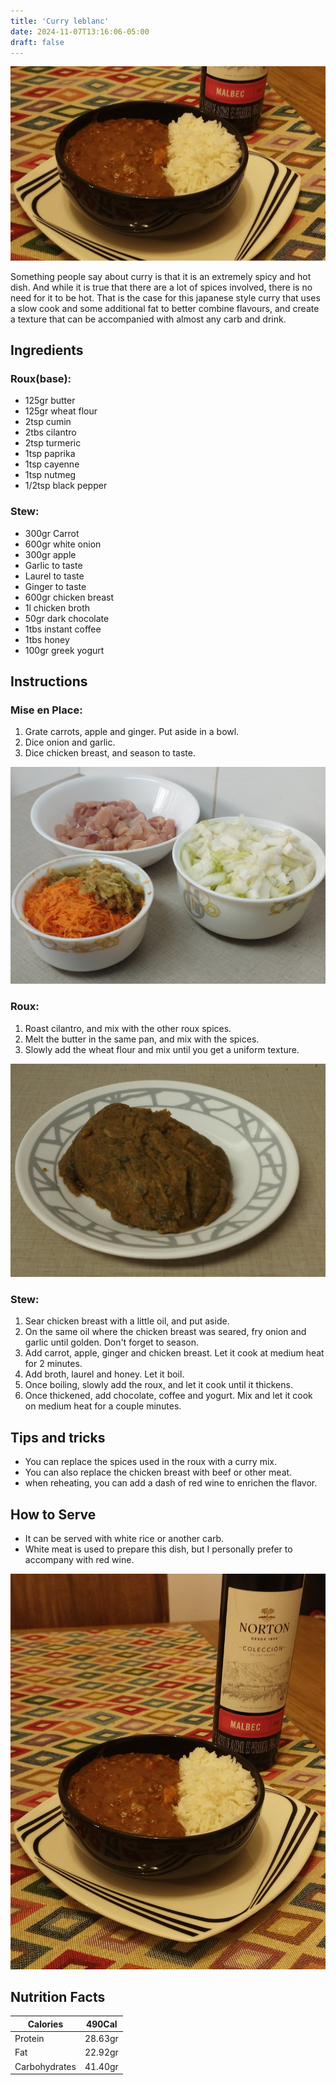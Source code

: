 ```yaml
---
title: 'Curry leblanc'
date: 2024-11-07T13:16:06-05:00
draft: false
---
```


![Served](images/serving.jpg)

Something people say about curry is that it is an extremely spicy and hot dish. And while it is true that there are a lot of spices involved, there is no need for it to be hot. That is the case for this japanese style curry that uses a slow cook and some additional fat to better combine flavours, and create a texture that can be accompanied with almost any carb and drink.

<!--more-->

## Ingredients

### Roux(base):
- 125gr butter
- 125gr wheat flour
- 2tsp cumin
- 2tbs cilantro
- 2tsp turmeric
- 1tsp paprika
- 1tsp cayenne
- 1tsp nutmeg
- 1/2tsp black pepper

### Stew:
- 300gr Carrot
- 600gr white onion
- 300gr apple
- Garlic to taste
- Laurel to taste
- Ginger to taste
- 600gr chicken breast
- 1l chicken broth
- 50gr dark chocolate
- 1tbs instant coffee
- 1tbs honey
- 100gr greek yogurt

## Instructions
### Mise en Place:
1. Grate carrots, apple and ginger. Put aside in a bowl.
2. Dice onion and garlic.
3. Dice chicken breast, and season to taste.

![Mise en Place](images/mise-en-place.jpg)

### Roux:
1. Roast cilantro, and mix with the other roux spices.
2. Melt the butter in the same pan, and mix with the spices.
3. Slowly add the wheat flour and mix until you get a uniform texture.

![Roux](images/roux.jpg)

### Stew:
1. Sear chicken breast with a little oil, and put aside.
2. On the same oil where the chicken breast was seared, fry onion and garlic until golden. Don't forget to season.
3. Add carrot, apple, ginger and chicken breast. Let it cook at medium heat for 2 minutes.
4. Add broth, laurel and honey. Let it boil.
5. Once boiling, slowly add the roux, and let it cook until it thickens.
6. Once thickened, add chocolate, coffee and yogurt. Mix and let it cook on medium heat for a couple minutes.

## Tips and tricks
- You can replace the spices used in the roux with a curry mix.
- You can also replace the chicken breast with beef or other meat.
- when reheating, you can add a dash of red wine to enrichen the flavor.

## How to Serve
- It can be served with white rice or another carb.
- White meat is used to prepare this dish, but I personally prefer to accompany with red wine.

![Finished](images/hero-shot.jpg)


## Nutrition Facts

| Calories      | 490Cal  |
|---------------|---------|
| Protein       | 28.63gr |
| Fat           | 22.92gr |
| Carbohydrates | 41.40gr |
